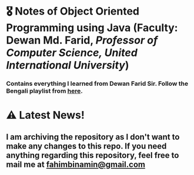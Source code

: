 # 🎖️ Notes of Object Oriented Programming using Java (Faculty: Dewan Md. Farid, *Professor of Computer Science, United International University*)

### Contains everything I learned from Dewan Farid Sir. Follow the **Bengali** playlist from [here](https://www.youtube.com/playlist?list=PLutHME8vSEnFYcunLwd61PDa7bNqx77m_).



# ⚠️ Latest News!
## I am archiving the repository as I don't want to make any changes to this repo. If you need anything regarding this repository, feel free to mail me at [fahimbinamin@gmail.com](mailto:fahimbinamin@gmail.com)
